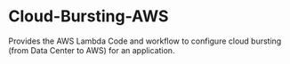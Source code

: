 # Cloud-Bursting-AWS
Provides the AWS Lambda Code and workflow to configure cloud bursting (from Data Center to AWS) for an application.

